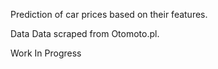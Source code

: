 
Prediction of car prices based on their features.

Data
Data scraped from Otomoto.pl.

Work In Progress
